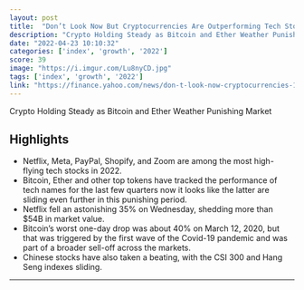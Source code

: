 ```yaml
---
layout: post
title:  "Don’t Look Now But Cryptocurrencies Are Outperforming Tech Stocks: Crypto Suddenly Looks More Stable Than Tech Stocks"
description: "Crypto Holding Steady as Bitcoin and Ether Weather Punishing Market"
date: "2022-04-23 10:10:32"
categories: ['index', 'growth', '2022']
score: 39
image: "https://i.imgur.com/Lu8nyCD.jpg"
tags: ['index', 'growth', '2022']
link: "https://finance.yahoo.com/news/don-t-look-now-cryptocurrencies-110616052.html"
---
```


Crypto Holding Steady as Bitcoin and Ether Weather Punishing Market

## Highlights

- Netflix, Meta, PayPal, Shopify, and Zoom are among the most high-flying tech stocks in 2022.
- Bitcoin, Ether and other top tokens have tracked the performance of tech names for the last few quarters now it looks like the latter are sliding even further in this punishing period.
- Netflix fell an astonishing 35% on Wednesday, shedding more than $54B in market value.
- Bitcoin’s worst one-day drop was about 40% on March 12, 2020, but that was triggered by the first wave of the Covid-19 pandemic and was part of a broader sell-off across the markets.
- Chinese stocks have also taken a beating, with the CSI 300 and Hang Seng indexes sliding.

---
